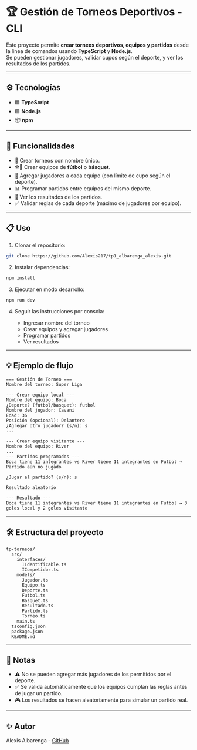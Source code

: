 # 🏆 Gestión de Torneos Deportivos - CLI

Este proyecto permite **crear torneos deportivos, equipos y partidos** desde la línea de comandos usando **TypeScript** y **Node.js**.  
Se pueden gestionar jugadores, validar cupos según el deporte, y ver los resultados de los partidos.

---

## ⚙️ Tecnologías

- 🟦 **TypeScript**
- 🟩 **Node.js**
- 📦 **npm**

---

## 🚀 Funcionalidades

- 🏅 Crear torneos con nombre único.
- ⚽🏀 Crear equipos de **fútbol** o **básquet**.
- 👥 Agregar jugadores a cada equipo (con límite de cupo según el deporte).
- 📊 Programar partidos entre equipos del mismo deporte.
- 🎯 Ver los resultados de los partidos.
- ✅ Validar reglas de cada deporte (máximo de jugadores por equipo).

---

## 📋 Uso

1. Clonar el repositorio:

```bash
git clone https://github.com/Alexis217/tp1_albarenga_alexis.git
```

2. Instalar dependencias:

```bash
npm install
```

3. Ejecutar en modo desarrollo:

```bash
npm run dev
```

4. Seguir las instrucciones por consola:

   - Ingresar nombre del torneo
   - Crear equipos y agregar jugadores
   - Programar partidos
   - Ver resultados

---

## 💡 Ejemplo de flujo

```
=== Gestión de Torneo ===
Nombre del torneo: Super Liga

--- Crear equipo local ---
Nombre del equipo: Boca
¿Deporte? (futbol/basquet): futbol
Nombre del jugador: Cavani
Edad: 36
Posición (opcional): Delantero
¿Agregar otro jugador? (s/n): s
...

--- Crear equipo visitante ---
Nombre del equipo: River
...
--- Partidos programados ---
Boca tiene 11 integrantes vs River tiene 11 integrantes en Futbol → Partido aún no jugado

¿Jugar el partido? (s/n): s

Resultado aleatorio

--- Resultado ---
Boca tiene 11 integrantes vs River tiene 11 integrantes en Futbol → 3 goles local y 2 goles visitante
```

---

## 🛠️ Estructura del proyecto

```
tp-torneos/
  src/
    interfaces/
      IIdentificable.ts
      ICompetidor.ts
    models/
      Jugador.ts
      Equipo.ts
      Deporte.ts
      Futbol.ts
      Basquet.ts
      Resultado.ts
      Partido.ts
      Torneo.ts
    main.ts
  tsconfig.json
  package.json
  README.md
```

---

## 📌 Notas

- ⚠️ No se pueden agregar más jugadores de los permitidos por el deporte.
- ✅ Se valida automáticamente que los equipos cumplan las reglas antes de jugar un partido.
- 🎮 Los resultados se hacen aleatoriamente para simular un partido real.

---

## ✨ Autor

Alexis Albarenga - [GitHub](https://github.com/Alexis217)
